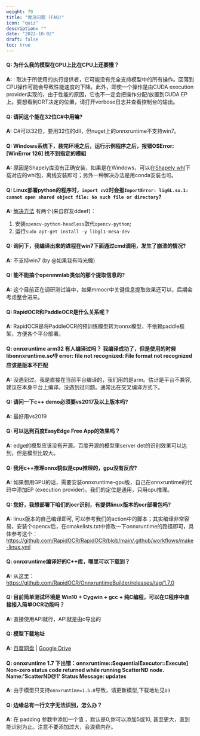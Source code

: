 ```yaml
---
weight: 70
title: "常见问题 (FAQ)"
icon: "quiz"
description: ""
date: "2022-10-02"
draft: false
toc: true
---
```


#### Q: 为什么我的模型在GPU上比在CPU上还要慢？
**A:** : 取决于所使用的执行提供者，它可能没有完全支持模型中的所有操作。回落到CPU操作可能会导致性能速度的下降。此外，即使一个操作是由CUDA execution provider实现的，由于性能的原因，它也不一定会把操作分配/放置到CUDA EP上。要想看到ORT决定的位置，请打开verbose日志并查看控制台的输出。

#### Q: 请问这个能在32位C#中用嘛?
**A:** C#可以32位，要用32位的dll，但nuget上的onnxruntime不支持win7。

#### Q: Windows系统下，装完环境之后，运行示例程序之后，报错OSError: [WinError 126] 找不到指定的模組
**A:** 原因是Shapely库没有正确安装，如果是在Windows，可以在[Shapely whl](https://www.lfd.uci.edu/~gohlke/pythonlibs/#shapely)下载对应的whl包，离线安装即可；另外一种解决办法是用conda安装也可。

#### Q: Linux部署python的程序时，`import cv2`时会报`ImportError: ligGL.so.1: cannot open shared object file: No such file or directory`?
**A:** [解决方法](https://stackoverflow.com/a/63978454/3335415
) 有两个(来自群友ddeef)：
  1. 安装`opencv-python-headless`取代`opencv-python`;
  2. 运行`sudo apt-get install -y libgl1-mesa-dev`

#### Q: 询问下，我编译出来的进程在win7下面通过cmd调用，发生了崩溃的情况?
**A:** 不支持win7 (by @如果我有時光機)

#### Q: 能不能搞个openmmlab类似的那个提取信息的?
**A:** 这个目前正在调研测试当中，如果mmocr中关键信息提取效果还可以，后期会考虑整合进来。

#### Q: RapidOCR和PaddleOCR是什么关系呢？
**A:** RapidOCR是将PaddleOCR的预训练模型转为onnx模型，不依赖paddle框架，方便各个平台部署。

#### Q: onnxruntime arm32 有人编译过吗？ 我编译成功了，但是使用的时候libonnxruntime.so:-1: error: file not recognized: File format not recognized  应该是版本不匹配
**A:** 没遇到过。我是直接在当前平台编译的，我们用的是arm。估计是平台不兼容,建议在本身平台上编译。没遇到过问题。通常出在交叉编译方式下。

#### Q: 请问一下c++ demo必须要vs2017及以上版本吗?
**A:** 最好用vs2019

#### Q: 可以达到百度EasyEdge Free App的效果吗？
**A:** edge的模型应该没有开源。百度开源的模型里server det的识别效果可以达到，但是模型比较大。

#### Q: 我用c++推理onnx貌似是cpu推理的，gpu没有反应?
**A:** 如果想用GPU的话，需要安装onnxruntime-gpu版，自己在onnxruntime的代码中添加EP (execution provider)。我们的定位是通用，只用cpu推理。

#### Q: 您好，我想部署下咱们的ocr识别，有提供linux版本的ocr部署包吗?
**A:** linux版本的自己编译即可, 可以参考我们的action中的脚本；其实编译非常容易，安装个opencv后，在cmakelists.txt中修改一下onnxruntime的路径即可，具体参考这个： https://github.com/RapidOCR/RapidOCR/blob/main/.github/workflows/make-linux.yml

#### Q: onnxruntime编译好的C++库，哪里可以下载到？
**A:** 从这里：https://github.com/RapidOCR/OnnxruntimeBuilder/releases/tag/1.7.0

#### Q: 目前简单测试环境是  Win10 + Cygwin + gcc + 纯C编程，可以在C程序中直接接入简单OCR功能吗？
**A:** 直接使用API就行，API就是由c导出的

#### Q: 模型下载地址
**A:** [百度网盘](https://pan.baidu.com/s/1PTcgXG2zEgQU6A_A3kGJ3Q?pwd=jhai) | [Google Drive](https://drive.google.com/drive/folders/1x_a9KpCo_1blxH1xFOfgKVkw1HYRVywY?usp=sharing)

#### Q: onnxruntime 1.7 下出错：onnxruntime::SequentialExecutor::Execute] Non-zero status code returned while running ScatterND node. Name:'ScatterND@1' Status Message: updates
**A:** 由于模型只支持`onnxruntime=1.5.0`导致，请更新模型,下载地址见`Q3`

#### Q: 边缘总有一行文字无法识别，怎么办？
**A:** 在 padding 参数中添加一个值 ，默认是0,你可以添加5或10, 甚至更大，直到能识别为止。注意不要添加过大，会浪费内存。